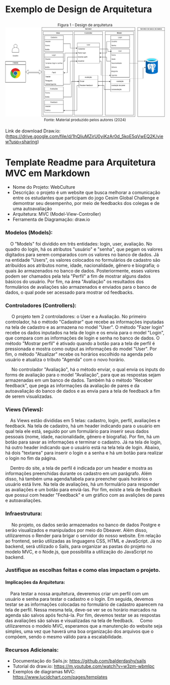 # Exemplo de Design de Arquitetura

<div align="center">
<sub>Figura 1 - Design de arquitetura</sub>
<img src="https://github.com/mariana-namie-guima/design-de-arquitetura/blob/main/design_de_arquitetura.drawio.png">
<sup>Fonte: Material produzido pelos autores (2024)</sup>
</div>

Link de download Draw.io: (https://drive.google.com/file/d/1hQliuMZirU0yiKzAr0d_5koE5qVwEQ2K/view?usp=sharing) 

# Template Readme para Arquitetura MVC em Markdown
- Nome do Projeto: WebCulture
- Descrição: o projeto é um website que busca melhorar a comunicação entre os estudantes que participam do jogo Cesim Global Challenge e demontrar seu desempenho, por meio de feedbacks dos colegas e de uma autoavaliação
- Arquitetura: MVC (Model-View-Controller)
- Ferramenta de Diagramação: draw.io

### Modelos (Models):

&nbsp;&nbsp;&nbsp;&nbsp;O "Models" foi dividido em três entidades: login, user, avaliação. No quadro do login, há os atributos "usuário" e "senha", que pegam os valores digitados para serem comparados com os valores no banco de dados. Já na entidade "Users", os valores colocados no formulários de cadastro são atribuídos aos atributos nome, idade, nacionalidade, gênero e biografia; o quais ão armazenados no banco de dados. Posteriormente, esses valores podem ser chamados pela tela "Perfil" a fim de mostrar alguns dados básicos do usuário. Por fim, na área "Avaliação" os resultados dos formulários de avaliações são armazenados e enviados para o banco de dados, o qual pode ser acessado para mostrar od feedbacks.

### Controladores (Controllers):

&nbsp;&nbsp;&nbsp;&nbsp; O projeto tem 2 controladores: o User e a Avaliação. No primeiro controlador, há o método "Cadastrar" que recebe as informações inputadas na tela de cadastro e as armazena no model "User". O método "Fazer login" recebe os dados inputados na tela de login e os envia para o model "Login", que compara com as informações de login e senha no banco de dados. O método "Mostrar perfil" é ativado quando a botão para a tela de perfil é pressionada e mostra como output as informações do model "User". Por fim, o método "Atualizar" recebe os horários escolhido na agenda pelo usuário e atualiza o tributo "Agenda" com o novo horário.

&nbsp;&nbsp;&nbsp;&nbsp; No controlador "Avaliação", há o método enviar, o qual envia os inputs do forms de avaliação para o model "Avaliação", para que as respostas sejam armazenadas em um banco de dados. Também há o método "Receber feedback", que pega as informações da avaliação de pares e da autoavaliação do banco de dados e as envia para a tela de feedback a fim de serem visualizadas. 

### Views (Views):

&nbsp;&nbsp;&nbsp;&nbsp;As Views estão divididas em 5 telas: cadastro, login, perfil, avaliações e feedback. Na tela de cadastro, há um header indicando para o usuário em qual tela ele está, seguido por um formulário para inserir seus dados pessoais (nome, idade, nacionalidade, gênero e biografia). Por fim, há um botão para savar as informações e terminar o cadastro. Já na tela de login, há outro header indicando que o usuário está na tela tela de login. Abaixo, há dois "textarea" para inserir o login e a senha e há um botão para realizar o login no fim da página.

&nbsp;&nbsp;&nbsp;&nbsp;Dentro do site, a tela de perfil é indicada por um header e mostra as informações preenchidas durante os cadastro em um parágrafo. Além disso, há também uma agenda/tabela para preencher quais horários o usuário está livre. Na tela de avaliações, há um formulário para responder as avaliações e um botão para enviá-las. Por fim, existe a tela de feedback que possui com header "Feedback" e um gráfico com as avalições de pares e autoavaliações.

### Infraestrutura:

&nbsp;&nbsp;&nbsp;&nbsp; No projeto, os dados serão armazenados no banco de dados Postgre e serão visualizados e manipulados por meio do Dbeaver. Além disso, utilizaremos o Render para brigar o servidor do nosso website. Em relação ao frontend, serão utilizadas as linguagens CSS, HTML e JavaScript. Já no backend, será utilizado o Sails, para organizar as pastas do projeto no modelo MVC, e o Node.js, que possibilita a utilização do JavaScript no backend.

### Justifique as escolhas feitas e como elas impactam o projeto.
#### Implicações da Arquitetura:

&nbsp;&nbsp;&nbsp;&nbsp;Para testar a nossa arquitetura, deveremos criar um perfil com um usuário e senha para testar o cadastro e o login. Em seguida, devemos testar se as informações colocadas no formulário de cadastro aparecem na tela de perfil. Nessa mesma tela, deve-se ver se os horário marcados na agenda são salvos após fechá-la. Por fim, devemos testar se as respostas das avaliações são salvas e visualizadas na tela de feedback.
&nbsp;&nbsp;&nbsp;&nbsp;Como utilizaremos o modelo MVC, esperamos que a manutenção do website seja simples, uma vez que haverá uma boa organização dos arquivos que o compõem, sendo o mesmo válido para a escalabilidade.

### Recursos Adicionais:
- Documentação do Sails.js: https://github.com/balderdashy/sails
- Tutorial do draw.io: https://m.youtube.com/watch?v=w3zm-wbmlpc
- Exemplos de diagramas MVC: https://www.lucidchart.com/pages/templates


